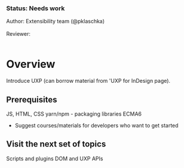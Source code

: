 
<!-- Status -->
<TitleBlock slots="heading, text" theme="light" />

### Status: Needs work

Author: Extensibility team (@pklaschka) <br></br>
Reviewer: <br></br>
<!-- End of status -->

# Overview
Introduce UXP (can borrow material from 'UXP for InDesign page).

## Prerequisites
JS, HTML, CSS
yarn/npm - packaging libraries
ECMA6
- Suggest courses/materials for developers who want to get started

<!-- 
https://developer.adobe.com/photoshop/uxp/2022/guides/uxp_guide/uxp-misc/uxp-toolchain/#advanced-toolchain
-->

## Visit the next set of topics
Scripts and plugins
DOM and UXP APIs


